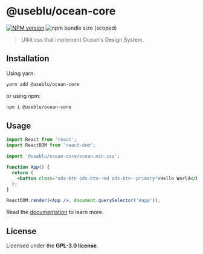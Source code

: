 # @useblu/ocean-core

<a href="https://npmjs.org/package/@useblu/ocean-core"><img alt="NPM version" src="https://img.shields.io/npm/v/@useblu/ocean-core" /></a> <img alt="npm bundle size (scoped)" src="https://img.shields.io/bundlephobia/min/@useblu/ocean-core">

> UIkit css that implement Ocean's Design System.

## Installation

Using yarn:

```bash
yarn add @useblu/ocean-core
```

or using npm:

```bash
npm i @useblu/ocean-core
```

## Usage

```jsx
import React from 'react';
import ReactDOM from 'react-dom';

import '@useblu/ocean-core/ocean.min.css';

function App() {
  return (
    <button class="ods-btn ods-btn--md ods-btn--primary">Hello World</button>
  );
}

ReactDOM.render(<App />, document.querySelector('#app'));
```

Read the [documentation](https://ocean-ds.github.io/ocean-web/index.html) to learn more.

## License

Licensed under the **GPL-3.0 license**.
